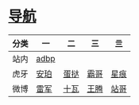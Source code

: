# [导航](http://zi-an.github.io/other/web)
 
|分类|一|二|三|亖|
|-|-|-|-|-|
|站内|[adbp](https://zi-an.github.io/other/adb.txt)|||
|虎牙|[安珀](https://m.huya.com/20411512)|[蛋挞](https://m.huya.com/799147)|[霸哥](https://m.huya.com/bagea)|[星痕](https://m.huya.com/699772)|
|微博|[雷军](https://m.weibo.cn/u/1749127163)|[十瓦](https://m.weibo.cn/u/1892653244)|[王腾](https://m.weibo.cn/1654901425)|[站哥](https://m.weibo.cn/u/6048569942)|



